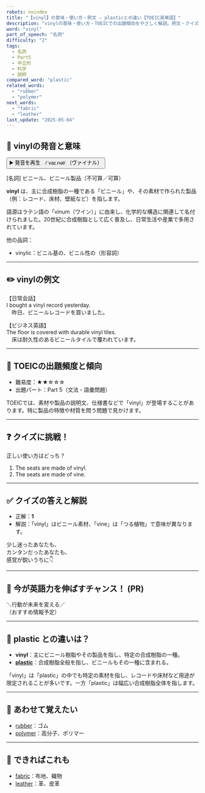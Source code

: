 ```yaml
---
robots: noindex
title: "【vinyl】の意味・使い方・例文 ― plasticとの違い【TOEIC英単語】"
description: "vinylの意味・使い方・TOEICでの出題傾向をやさしく解説。例文・クイズ付きでplasticとの違いもわかりやすく学べます。"
word: "vinyl"
part_of_speech: "名詞"
difficulty: "2"
tags:
  - 名詞
  - Part5
  - 中立的
  - 科学
  - 説明
compared_word: "plastic"
related_words:
  - "rubber"
  - "polymer"
next_words:
  - "fabric"
  - "leather"
last_update: "2025-05-04"
---
```


## 🔰 vinylの発音と意味

<button class="play-audio" onclick="playTTS('vinyl')">
  <span class="play-audio-main">
    ▶️ 発音を再生　/ˈvaɪ.nəl/
  </span>
  <span class="play-audio-sub">
    （ヴァイナル）
  </span>
</button>

[名詞] ビニール、ビニール製品（不可算／可算）

**vinyl** は、主に合成樹脂の一種である「ビニール」や、その素材で作られた製品（例：レコード、床材、壁紙など）を指します。

語源はラテン語の「vinum（ワイン）」に由来し、化学的な構造に関連して名付けられました。20世紀に合成樹脂として広く普及し、日常生活や産業で多用されています。

他の品詞：  
- vinylic：ビニル基の、ビニル性の（形容詞）

---

## ✏️ vinylの例文

【日常会話】  
I bought a vinyl record yesterday.  
　昨日、ビニールレコードを買いました。

【ビジネス英語】  
The floor is covered with durable vinyl tiles.  
　床は耐久性のあるビニールタイルで覆われています。

---

## 🎯 TOEICの出題頻度と傾向

- 難易度：★★☆☆☆
- 出題パート：Part 5（文法・語彙問題）

TOEICでは、素材や製品の説明文、仕様書などで「vinyl」が登場することがあります。特に製品の特徴や材質を問う問題で見かけます。

---

## ❓ クイズに挑戦！

正しい使い方はどっち？

1. The seats are made of vinyl.  
2. The seats are made of vine.

---

## ✅ クイズの答えと解説

- 正解：**1**
- 解説：「vinyl」はビニール素材、「vine」は「つる植物」で意味が異なります。

少し迷ったあなたも、  
カンタンだったあなたも、  
感覚が鋭いうちに👇️

---

## 🚀 今が英語力を伸ばすチャンス！ (PR)

<div class="info-center">
＼行動が未来を変える／<br>  
（おすすめ情報予定）
</div>

---

## 🤔  plastic との違いは？

- **vinyl**：主にビニール樹脂やその製品を指し、特定の合成樹脂の一種。
- **[plastic](/word/plastic/)**：合成樹脂全般を指し、ビニールもその一種に含まれる。

「vinyl」は「plastic」の中でも特定の素材を指し、レコードや床材など用途が限定されることが多いです。一方「plastic」は幅広い合成樹脂全体を指します。

---

## 🧩 あわせて覚えたい

- [rubber](/word/rubber/)：ゴム
- [polymer](/word/polymer/)：高分子、ポリマー

---

## 📖 できればこれも

- [fabric](/word/fabric/)：布地、織物
- [leather](/word/leather/)：革、皮革

<!-- cvid: aid06_bid14 -->
